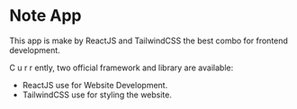 # Note App

This  app is make by ReactJS and TailwindCSS the best combo for frontend development.

C u r r ently, two official framework and  library are available:

- ReactJS use for Website Development.
- TailwindCSS use for styling the website.
